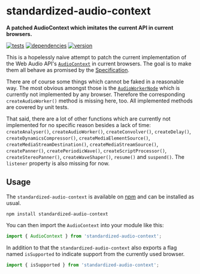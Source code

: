 # standardized-audio-context

**A patched AudioContext which imitates the current API in current browsers.**

[![tests](https://img.shields.io/travis/chrisguttandin/standardized-audio-context.svg?style=flat-square)](https://travis-ci.org/chrisguttandin/standardized-audio-context)
[![dependencies](https://img.shields.io/david/chrisguttandin/standardized-audio-context.svg?style=flat-square)](https://www.npmjs.com/package/standardized-audio-context)
[![version](https://img.shields.io/npm/v/standardized-audio-context.svg?style=flat-square)](https://www.npmjs.com/package/standardized-audio-context)

This is a hopelessly naive attempt to patch the current implementation of the Web Audio API's
[`AudioContext`](http://webaudio.github.io/web-audio-api/#the-audiocontext-interface) in current
browsers. The goal is to make them all behave as promised by the
[Specification](http://webaudio.github.io/web-audio-api/).

There are of course some things which cannot be faked in a reasonable way. The most obvious amongst
those is the [`AudioWorkerNode`](http://webaudio.github.io/web-audio-api/#the-audioworker-interface)
which is currently not implemented by any browser. Therefore the corresponding
`createAudioWorker()` method is missing here, too. All implemented methods are covered by unit
tests.

That said, there are a lot of other functions which are currently not implemented for no specific
reason besides a lack of time: `createAnalyser()`, `createAudioWorker()`, `createConvolver()`,
`createDelay()`, `createDynamicsCompressor()`, `createMediaElementSource()`,
`createMediaStreamDestination()`, `createMediaStreamSource()`, `createPanner()`,
`createPeriodicWave()`, `createScriptProcessor()`, `createStereoPanner()`, `createWaveShaper()`,
`resume()` and `suspend()`. The `listener` property is also missing for now.

## Usage

The `standardized-audio-context` is available on
[npm](https://www.npmjs.com/package/standardized-audio-context) and can be installed as usual.

```shell
npm install standardized-audio-context
```

You can then import the `AudioContext` into your module like this:

```js
import { AudioContext } from 'standardized-audio-context';
```

In addition to that the `standardized-audio-context` also exports a flag named `isSupported` to
indicate support from the currently used browser.

```js
import { isSupported } from 'standardized-audio-context';
```
